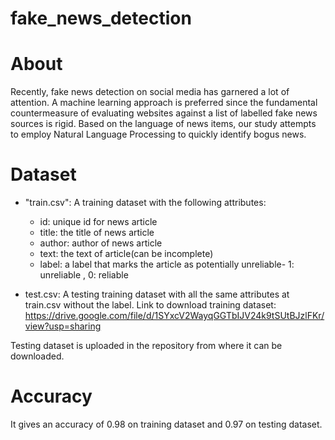 # fake_news_detection
# About
Recently, fake news detection on social media has garnered a lot of attention. A machine learning approach is preferred since the fundamental countermeasure of evaluating websites against a list of labelled fake news sources is rigid. Based on the language of news items, our study attempts to employ Natural Language Processing to quickly identify bogus news.

# Dataset
* "train.csv": A training dataset with the following attributes:
  * id: unique id for news article
  * title: the title of news article
  * author: author of news article
  * text: the text of article(can be incomplete)
  * label: a label that marks the article as potentially unreliable-  1: unreliable , 0: reliable

* test.csv: A testing training dataset with all the same attributes at train.csv without the label.
Link to download training dataset: https://drive.google.com/file/d/1SYxcV2WayqGGTbIJV24k9tSUtBJzlFKr/view?usp=sharing

Testing dataset is uploaded in the repository from where it can be downloaded.

# Accuracy
It gives an accuracy of 0.98 on training dataset and 0.97 on testing dataset.

